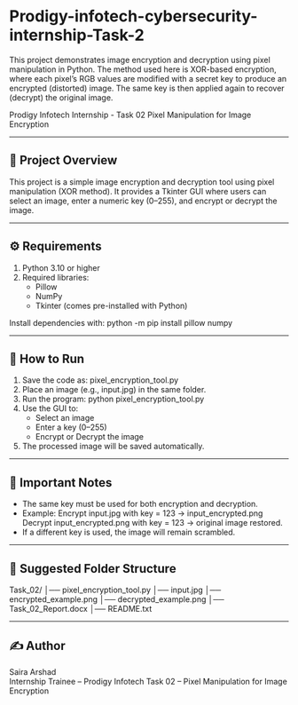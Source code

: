 # Prodigy-infotech-cybersecurity-internship-Task-2
This project demonstrates image encryption and decryption using pixel manipulation in Python. The method used here is XOR-based encryption, where each pixel’s RGB values are modified with a secret key to produce an encrypted (distorted) image. The same key is then applied again to recover (decrypt) the original image.

Prodigy Infotech Internship - Task 02
Pixel Manipulation for Image Encryption

--------------------------------------------------
📌 Project Overview
--------------------------------------------------
This project is a simple image encryption and decryption tool
using pixel manipulation (XOR method). It provides a Tkinter
GUI where users can select an image, enter a numeric key
(0–255), and encrypt or decrypt the image.

--------------------------------------------------
⚙️ Requirements
--------------------------------------------------
1. Python 3.10 or higher
2. Required libraries:
   - Pillow
   - NumPy
   - Tkinter (comes pre-installed with Python)

Install dependencies with:
python -m pip install pillow numpy

--------------------------------------------------
🚀 How to Run
--------------------------------------------------
1. Save the code as: pixel_encryption_tool.py
2. Place an image (e.g., input.jpg) in the same folder.
3. Run the program:
   python pixel_encryption_tool.py
4. Use the GUI to:
   - Select an image
   - Enter a key (0–255)
   - Encrypt or Decrypt the image
5. The processed image will be saved automatically.

--------------------------------------------------
🔑 Important Notes
--------------------------------------------------
- The same key must be used for both encryption and decryption.
- Example:
   Encrypt input.jpg with key = 123 → input_encrypted.png
   Decrypt input_encrypted.png with key = 123 → original image restored.
- If a different key is used, the image will remain scrambled.

--------------------------------------------------
📂 Suggested Folder Structure
--------------------------------------------------
Task_02/
│── pixel_encryption_tool.py
│── input.jpg
│── encrypted_example.png
│── decrypted_example.png
│── Task_02_Report.docx
│── README.txt

--------------------------------------------------
✍️ Author
--------------------------------------------------
Saira Arshad  
Internship Trainee – Prodigy Infotech
Task 02 – Pixel Manipulation for Image Encryption

